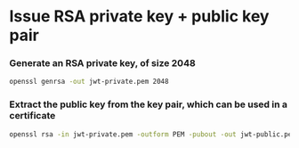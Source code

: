 # Issue RSA private key + public key pair

### Generate an RSA private key, of size 2048

```bash
openssl genrsa -out jwt-private.pem 2048
```

### Extract the public key from the key pair, which can be used in a certificate
```bash
openssl rsa -in jwt-private.pem -outform PEM -pubout -out jwt-public.pem
```